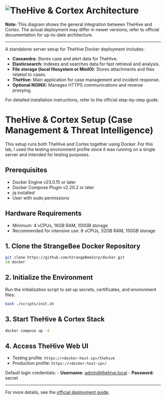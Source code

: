 # ![TheHive & Cortex Architecture](https://blog.thehiveproject.org/wp-content/uploads/2017/12/screen-shot-2017-12-15-at-17-16-06.png)

**Note:** This diagram shows the general integration between TheHive and Cortex. The actual deployment may differ in newer versions; refer to official documentation for up-to-date architecture.

---

A standalone server setup for TheHive Docker deployment includes:
- **Cassandra:** Stores case and alert data for TheHive.
- **Elasticsearch:** Indexes and searches data for fast retrieval and analysis.
- **File storage (local filesystem or MinIO):** Stores attachments and files related to cases.
- **TheHive:** Main application for case management and incident response.
- **Optional NGINX:** Manages HTTPS communications and reverse proxying.

For detailed installation instructions, refer to the official step-by-step guide.

# TheHive & Cortex Setup (Case Management & Threat Intelligence)

This setup runs both TheHive and Cortex together using Docker. For this lab, I used the testing environment profile since it was running on a single server and intended for testing purposes.

## Prerequisites

- Docker Engine v23.0.15 or later
- Docker Compose Plugin v2.20.2 or later
- jq installed
- User with sudo permissions

## Hardware Requirements

- Minimum: 4 vCPUs, 16GB RAM, 100GB storage
- Recommended for intensive use: 8 vCPUs, 32GB RAM, 150GB storage

## 1. Clone the StrangeBee Docker Repository

```bash
git clone https://github.com/StrangeBeeCorp/docker.git
cd docker
```

## 2. Initialize the Environment

Run the initialization script to set up secrets, certificates, and environment files:

```bash
bash ./scripts/init.sh
```

## 3. Start TheHive & Cortex Stack

```bash
docker compose up -d
```

## 4. Access TheHive Web UI


- Testing profile: `https://<docker-host-ip>/thehive`
- Production profile: `https://<docker-host-ip>/`

Default login credentials:
	- **Username:** admin@thehive.local
	- **Password:** secret

---

For more details, see the [official deployment guide](https://docs.strangebee.com/thehive/installation/docker/).